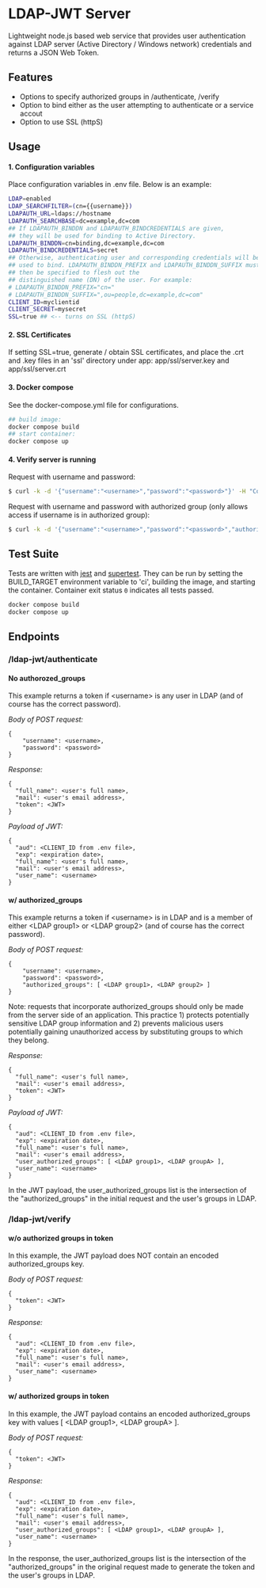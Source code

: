 # LDAP-JWT Server

Lightweight node.js based web service that provides user authentication against LDAP server (Active Directory / Windows network) credentials and returns a JSON Web Token.

## Features

* Options to specify authorized groups in /authenticate, /verify
* Option to bind either as the user attempting to authenticate or a service accout
* Option to use SSL (httpS)


## Usage


#### 1. Configuration variables

Place configuration variables in .env file. Below is an example:

```bash
LDAP=enabled
LDAP_SEARCHFILTER=(cn={{username}})
LDAPAUTH_URL=ldaps://hostname
LDAPAUTH_SEARCHBASE=dc=example,dc=com
## If LDAPAUTH_BINDDN and LDAPAUTH_BINDCREDENTIALS are given,
## they will be used for binding to Active Directory.
LDAPAUTH_BINDDN=cn=binding,dc=example,dc=com
LDAPAUTH_BINDCREDENTIALS=secret
## Otherwise, authenticating user and corresponding credentials will be
## used to bind. LDAPAUTH_BINDDN_PREFIX and LDAPAUTH_BINDDN_SUFFIX must
## then be specified to flesh out the
## distinguished name (DN) of the user. For example:
# LDAPAUTH_BINDDN_PREFIX="cn="
# LDAPAUTH_BINDDN_SUFFIX=",ou=people,dc=example,dc=com"
CLIENT_ID=myclientid
CLIENT_SECRET=mysecret
SSL=true ## <-- turns on SSL (httpS)
```

#### 2. SSL Certificates

If setting SSL=true, generate / obtain SSL certificates, and place the .crt and .key files in an 'ssl' directory under app: app/ssl/server.key and app/ssl/server.crt


#### 3. Docker compose

See the docker-compose.yml file for configurations.

```bash
## build image:
docker compose build
## start container:
docker compose up
```

#### 4. Verify server is running

Request with username and password:

```bash
$ curl -k -d '{"username":"<username>","password":"<password>"}' -H "Content-Type: application/json" -X POST "https://<hostname>/ldap-jwt/authenticate"
```

Request with username and password with authorized group (only allows access if username is in authorized group):

```bash
$ curl -k -d '{"username":"<username>","password":"<password>","authorized_groups":[<authorized group]}' -H "Content-Type: application/json" -X POST "https://<hostname>/ldap-jwt/authenticate"
```

## Test Suite

Tests are written with [jest](https://www.npmjs.com/package/jest) and [supertest](https://www.npmjs.com/package/supertest). They can be run by setting the BUILD_TARGET environment variable to 'ci', building the image, and starting the container. Container exit status `0` indicates all tests passed.

```bash
docker compose build
docker compose up
```


## Endpoints

### /ldap-jwt/authenticate

#### No authorozed\_groups

This example returns a token if \<username\> is any user in LDAP (and of course has the correct password).

*Body of POST request:*

```
{
    "username": <username>,
    "password": <password>
}
```

*Response:*

```
{
  "full_name": <user's full name>,
  "mail": <user's email address>,
  "token": <JWT>
}
```

*Payload of JWT:*

```
{
  "aud": <CLIENT_ID from .env file>,
  "exp": <expiration date>,
  "full_name": <user's full name>,
  "mail": <user's email address>,
  "user_name": <username>
}
```

#### w/ authorized_groups

This example returns a token if \<username\> is in LDAP and is a member of either \<LDAP group1\> or \<LDAP group2\> (and of course has the correct password).

*Body of POST request:*

```
{
    "username": <username>,
    "password": <password>,
    "authorized_groups": [ <LDAP group1>, <LDAP group2> ]
}
```

Note: requests that incorporate authorized\_groups should only be made from the server side of an application. This practice 1) protects potentially sensitive LDAP group information and 2) prevents malicious users potentially gaining unauthorized access by substituting groups to which they belong.

*Response:*

```
{
  "full_name": <user's full name>,
  "mail": <user's email address>,
  "token": <JWT>
}
```

*Payload of JWT:*

```
{
  "aud": <CLIENT_ID from .env file>,
  "exp": <expiration date>,
  "full_name": <user's full name>,
  "mail": <user's email address>,
  "user_authorized_groups": [ <LDAP group1>, <LDAP groupA> ],
  "user_name": <username>
}  
```

In the JWT payload, the user\_authorized\_groups list is the intersection of the "authorized_groups" in the initial request and the user's groups in LDAP.


### /ldap-jwt/verify 

#### w/o authorized groups in token

In this example, the JWT payload does NOT contain an encoded authorized\_groups key.

*Body of POST request:*

```
{
  "token": <JWT>
}
```

*Response:*

```
{
  "aud": <CLIENT_ID from .env file>,
  "exp": <expiration date>,
  "full_name": <user's full name>,
  "mail": <user's email address>,
  "user_name": <username>
}
```

#### w/ authorized groups in token

In this example, the JWT payload contains an encoded authorized\_groups key with values [ \<LDAP group1\>, \<LDAP groupA\> ].

*Body of POST request:*

```
{
  "token": <JWT>
}
```

*Response:*

```
{
  "aud": <CLIENT_ID from .env file>,
  "exp": <expiration date>,
  "full_name": <user's full name>,
  "mail": <user's email address>,
  "user_authorized_groups": [ <LDAP group1>, <LDAP groupA> ],
  "user_name": <username>
}
```

In the response, the user\_authorized\_groups list is the intersection of the "authorized_groups" in the original request made to generate the token and the user's groups in LDAP.
